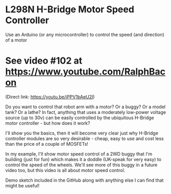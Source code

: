 # L298N H-Bridge Motor Speed Controller
Use an Arduino (or any microcontroller) to control the speed (and direction) of a motor

# See video #102 at https://www.youtube.com/RalphBacon
(Direct link: https://youtu.be/iPPV1bAeU2I)

Do you want to control that robot arm with a motor? Or a buggy? Or a model tank? Or a lathe? In fact, anything that uses a moderately low-power voltage source (up to 30v) can be easily controlled by the ubiquitous H-Bridge motor controller - but how does it work?

I'll show you the basics, then it will become very clear just why H-Bridge controller modules are so very desirable - cheap, easy to use and cost less than the price of a couple of MOSFETs!

In my example, I'll show motor speed control of a 2WD buggy that I'm building (just for fun) which makes it a doddle (UK-speak for very easy) to control the speed of the wheels. We'll see more of this buggy in a future video too, but this video is all about motor speed control.

Demo sketch included in the GitHub along with anything else I can find that might be useful!

